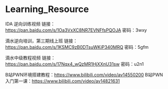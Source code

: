 # Learning_Resource
IDA 逆向训练视频  链接：https://pan.baidu.com/s/1Oa3VxXC8NR7EVNFfsPQOJA 密码：3wxy   

滴水逆向培训，第三期线上班 链接：https://pan.baidu.com/s/1KSMC9zB0DTsuWKiP340MRQ 密码：5gfm

滴水中级教程视频 链接：https://pan.baidu.com/s/17Nqx4_wQzMR1HjXXnU31sw 密码：u2n1 

B站PWN环境搭建教程：https://www.bilibili.com/video/av14550200
B站PWN入门第一课：https://www.bilibili.com/video/av14821631

